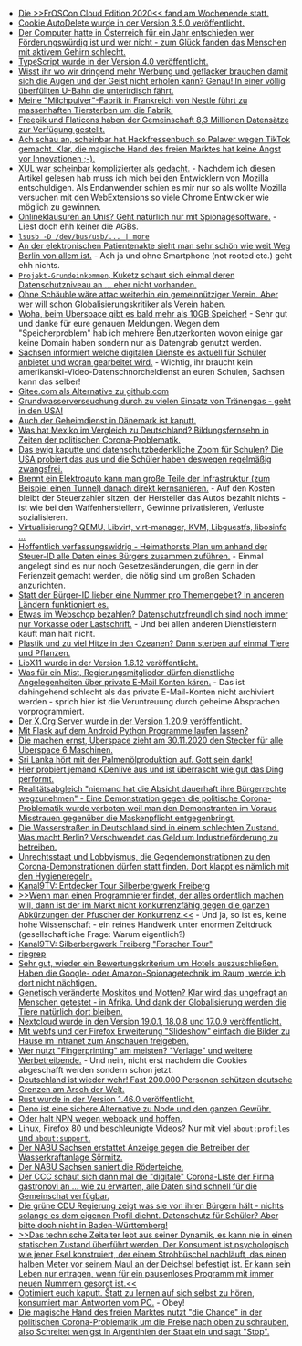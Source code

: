 * [Die >>FrOSCon Cloud Edition 2020<< fand am Wochenende statt.](https://events.ccc.de/2020/08/21/froscon-cloud-edition-2020/)
* [Cookie AutoDelete wurde in der Version 3.5.0 veröffentlicht.](https://www.ghacks.net/2020/08/21/cookie-autodelete-3-5-0-extension-gets-massive-cleanup-improvements/)
* [Der Computer hatte in Österreich für ein Jahr entschieden wer Förderungswürdig ist und wer nicht - zum Glück fanden das Menschen mit aktivem Gehirn schlecht.](https://netzpolitik.org/2020/oesterreich-ams-datenschutzbehoerde-stoppt-jobcenter-algorithmus/)
* [TypeScript wurde in der Version 4.0 veröffentlicht.](https://www.golem.de/news/microsoft-typescript-version-4-0-veroeffentlicht-2008-150408.html)
* [Wisst ihr wo wir dringend mehr Werbung und geflacker brauchen damit sich die Augen und der Geist nicht erholen kann? Genau! In einer völlig überfüllten U-Bahn die unterirdisch fährt.](https://www.golem.de/news/display-technologie-lg-installiert-transparente-oled-fenster-in-u-bahnen-2008-150410.html)
* [Meine "Milchpulver"-Fabrik in Frankreich von Nestle führt zu massenhaften Tiersterben um die Fabrik.](https://netzfrauen.org/2020/08/21/nestle-17/)
* [Freepik und Flaticons haben der Gemeinschaft 8,3 Millionen Datensätze zur Verfügung gestellt.](https://www.bleepingcomputer.com/news/security/freepik-data-breach-hackers-stole-83m-records-via-sql-injection/)
* [Ach schau an, scheinbar hat Hackfressenbuch so Palaver wegen TikTok gemacht. Klar, die magische Hand des freien Marktes hat keine Angst vor Innovationen ;-).](https://blog.fefe.de/?ts=a1bc3e39)
* [XUL war scheinbar komplizierter als gedacht.](https://utcc.utoronto.ca/~cks/space/blog/links/MozillaWhyNoXULAddons) - Nachdem ich diesen Artikel gelesen hab muss ich mich bei den Entwicklern von Mozilla entschuldigen. Als Endanwender schien es mir nur so als wollte Mozilla versuchen mit den WebExtensions so viele Chrome Entwickler wie möglich zu gewinnen.
* [Onlineklausuren an Unis? Geht natürlich nur mit Spionagesoftware.](https://netzpolitik.org/2020/proctoring-hochschule-ueberwacht-studierende-bei-online-klausuren/) - Liest doch ehh keiner die AGBs.
* [`lsusb -D /dev/bus/usb/... | more`](https://opensource.com/article/20/8/usb-id-repository)
* [An der elektronischen Patientenakte sieht man sehr schön wie weit Weg Berlin von allem ist.](https://www.kuketz-blog.de/elektronische-patientenakte-datenschutzverstoesse-wir-kommen/) - Ach ja und ohne Smartphone (not rooted etc.) geht ehh nichts.
* [`Projekt-Grundeinkommen`, Kuketz schaut sich einmal deren Datenschutzniveau an ... eher nicht vorhanden.](https://www.kuketz-blog.de/pilotprojekt-grundeinkommen-aeusserst-fragwuerdiges-datenschutzniveau/)
* [Ohne Schäuble wäre attac weiterhin ein gemeinnütziger Verein. Aber wer will schon Globalisierungskritiker als Verein haben.](https://weltnetz.tv/ticker/2388-fanatiker-schaeuble-reserviert-gemeinnuetzigkeit-fuer-neoliberales-profitsystem)
* [Woha, beim Uberspace gibt es bald mehr als 10GB Speicher!](https://blog.uberspace.de/u7-storage-performance-update-2/) - Sehr gut und danke für eure genauen Meldungen. Wegen dem "Speicherproblem" hab ich mehrere Benutzerkonten wovon einige gar keine Domain haben sondern nur als Datengrab genutzt werden.
* [Sachsen informiert welche digitalen Dienste es aktuell für Schüler anbietet und woran gearbeitet wird.](https://www.bildung.sachsen.de/blog/index.php/2020/08/24/plan-b-bei-schulschliessungen/) - Wichtig, ihr braucht kein amerikanski-Video-Datenschnorcheldienst an euren Schulen, Sachsen kann das selber!
* [Gitee.com als Alternative zu github.com](https://gitee.com/)
* [Grundwasserverseuchung durch zu vielen Einsatz von Tränengas - geht in den USA!](https://blog.fefe.de/?ts=a1ba3eaa)
* [Auch der Geheimdienst in Dänemark ist kaputt.](https://blog.fefe.de/?ts=a1ba38df)
* [Was hat Mexiko im Vergleich zu Deutschland? Bildungsfernsehn in Zeiten der politischen Corona-Problematik.](https://blog.fefe.de/?ts=a1ba36ce)
* [Das ewig kaputte und datenschutzbedenkliche Zoom für Schulen? Die USA probiert das aus und die Schüler haben deswegen regelmäßig zwangsfrei.](https://www.bleepingcomputer.com/news/technology/zoom-went-down-and-schools-got-a-digital-snow-day/)
* [Brennt ein Elektroauto kann man große Teile der Infrastruktur (zum Beispiel einen Tunnel) danach direkt kernsanieren.](https://www.golem.de/news/eidgenoessische-materialpruefanstalt-brand-von-elektroautos-im-tunnel-untersucht-2008-150445.html) - Auf den Kosten bleibt der Steuerzahler sitzen, der Hersteller das Autos bezahlt nichts - ist wie bei den Waffenherstellern, Gewinne privatisieren, Verluste sozialisieren.
* [Virtualisierung? QEMU, Libvirt, virt-manager, KVM, Libguestfs, libosinfo ...](https://opensource.com/article/20/8/virt-tools)
* [Hoffentlich verfassungswidrig - Heimathorsts Plan um anhand der Steuer-ID alle Daten eines Bürgers zusammen zuführen.](https://netzpolitik.org/2020/registermodernisierung-innenministerium-will-trotz-besserer-alternative-zentrale-personenkennziffer-einfuehren/) - Einmal angelegt sind es nur noch Gesetzesänderungen, die gern in der Ferienzeit gemacht werden, die nötig sind um großen Schaden anzurichten.
* [Statt der Bürger-ID lieber eine Nummer pro Themengebeit? In anderen Ländern funktioniert es.](https://netzpolitik.org/2020/personenkennziffer-das-grundgesetz-darf-keine-kostenfrage-sein/)
* [Etwas im Webschop bezahlen? Datenschutzfreundlich sind noch immer nur Vorkasse oder Lastschrift.](https://www.kuketz-blog.de/online-bezahlmethoden-in-webshops-oftmals-datenschutzalptraum/) - Und bei allen anderen Dienstleistern kauft man halt nicht.
* [Plastik und zu viel Hitze in den Ozeanen? Dann sterben auf einmal Tiere und Pflanzen.](https://netzfrauen.org/2020/08/25/animals-11/)
* [LibX11 wurde in der Version 1.6.12 veröffentlicht.](https://www.phoronix.com/scan.php?page=news_item&px=libX11-1.6.12-Released)
* [Was für ein Mist, Regierungsmitglieder dürfen dienstliche Angelegenheiten über private E-Mail Konten kären.](https://netzpolitik.org/2020/transparenz-im-bundestag-regierungsmitglieder-duerfen-ihre-privaten-e-mail-konten-offiziell-nutzen/) - Das ist dahingehend schlecht als das private E-Mail-Konten nicht archiviert werden - sprich hier ist die Veruntreuung durch geheime Absprachen vorprogrammiert.
* [Der X.Org Server wurde in der Version 1.20.9 veröffentlicht.](https://www.phoronix.com/scan.php?page=news_item&px=X.Org-Server-1.20.9-Released)
* [Mit Flask auf dem Android Python Programme laufen lassen?](https://opensource.com/20/8/python-android-mobile)
* [Die machen ernst, Uberspace zieht am 30.11.2020 den Stecker für alle Uberspace 6 Maschinen.](https://blog.uberspace.de/u6-eol/)
* [Sri Lanka hört mit der Palmenölproduktion auf. Gott sein dank!](https://netzfrauen.org/2020/08/26/sri-lanka-2/)
* [Hier probiert jemand KDenlive aus und ist überrascht wie gut das Ding performt.](https://www.ghacks.net/2020/08/26/a-look-at-kdenlive-libre-video-editor-for-gnu-linux/)
* [Realitätsabgleich "niemand hat die Absicht dauerhaft ihre Bürgerrechte wegzunehmen" - Eine Demonstration gegen die politische Corona-Problematik wurde verboten weil man den Demonstranten im Voraus Misstrauen gegenüber die Maskenpflicht entgegenbringt.](https://blog.fefe.de/?ts=a1b8f808)
* [Die Wasserstraßen in Deutschland sind in einem schlechten Zustand. Was macht Berlin? Verschwendet das Geld um Industrieförderung zu betreiben.](https://www.golem.de/news/schifffahrt-vodafone-deutschland-baut-5g-netz-fuer-wasserstrassen-2008-150483.html)
* [Unrechtsstaat und Lobbyismus, die Gegendemonstrationen zu den Corona-Demonstrationen dürfen statt finden. Dort klappt es nämlich mit den Hygieneregeln.](https://blog.fefe.de/?ts=a1b81d7b)
* [Kanal9TV: Entdecker Tour Silberbergwerk Freiberg](https://www.youtube.com/watch?v=7gcP9s_cxFc)
* [>>Wenn man einen Programmierer findet, der alles ordentlich machen will, dann ist der im Markt nicht konkurrenzfähig gegen die ganzen Abkürzungen der Pfuscher der Konkurrenz.<<](https://www.heise.de/hintergrund/Entwicklung-Warum-Rust-die-Antwort-auf-miese-Software-und-Programmierfehler-ist-4879795.html) - Und ja, so ist es, keine hohe Wissenschaft - ein reines Handwerk unter enormen Zeitdruck (gesellschaftliche Frage: Warum eigentlich?)
* [Kanal9TV: Silberbergwerk Freiberg "Forscher Tour"](https://www.youtube.com/watch?v=SJU4qDlMMO0)
* [ripgrep](https://github.com/BurntSushi/ripgrep)
* [Sehr gut, wieder ein Bewertungskriterium um Hotels auszuschließen. Haben die Google- oder Amazon-Spionagetechnik im Raum, werde ich dort nicht nächtigen.](https://www.golem.de/news/google-assistant-googles-smarte-displays-helfen-in-hotels-2008-150512.html)
* [Genetisch veränderte Moskitos und Motten? Klar wird das ungefragt an Menschen getestet - in Afrika. Und dank der Globalisierung werden die Tiere natürlich dort bleiben.](https://netzfrauen.org/2020/08/27/moskitos-2/)
* [Nextcloud wurde in den Version 19.0.1, 18.0.8 und 17.0.9 veröffentlicht.](https://nextcloud.com/blog/updates-19-0-1-18-0-and-17-0-9-are-out-time-to-update/)
* [Mit webfs und der Firefox Erweiterung "Slideshow" einfach die Bilder zu Hause im Intranet zum Anschauen freigeben.](https://odoepner.wordpress.com/2020/08/26/server-folder-as-photo-gallery/)
* [Wer nutzt "Fingerprinting" am meisten? "Verlage" und weitere Werbetreibende.](https://www.golem.de/news/browser-fingerprinting-neue-methoden-gegen-cookie-loses-tracking-2008-150518.html) - Und nein, nicht erst nachdem die Cookies abgeschafft werden sondern schon jetzt.
* [Deutschland ist wieder wehr! Fast 200.000 Personen schützen deutsche Grenzen am Arsch der Welt.](https://augengeradeaus.net/2020/08/personalstaerke-im-juli-2020-erstmals-seit-2013-wieder-ueber-185-000/)
* [Rust wurde in der Version 1.46.0 veröffentlicht.](https://lwn.net/Articles/829716/)
* [Deno ist eine sichere Alternative zu Node und den ganzen Gewühr.](https://deno.land/)
* [Oder halt NPN wegen webpack und hoffen.](https://webpack.js.org/)
* [Linux, Firefox 80 und beschleunigte Videos? Nur mit viel `about:profiles` und `about:support`.](https://utcc.utoronto.ca/~cks/space/blog/web/Firefox80VideoAccelConfusion)
* [Der NABU Sachsen erstattet Anzeige gegen die Betreiber der Wasserkraftanlage Sörmitz.](https://sachsen.nabu.de/news/2020/28373.html)
* [Der NABU Sachsen saniert die Röderteiche.](https://sachsen.nabu.de/news/2020/28451.html)
* [Der CCC schaut sich dann mal die "digitale" Corona-Liste der Firma gastronovi an ... wie zu erwarten, alle Daten sind schnell für die Gemeinschat verfügbar.](https://www.ccc.de/de/updates/2020/digitale-corona-listen)
* [Die grüne CDU Regierung zeigt was sie von ihren Bürgern hält - nichts solange es dem eigenen Profil diehnt. Datenschutz für Schüler? Aber bitte doch nicht in Baden-Württemberg!](https://www.kuketz-blog.de/kultusministerium-aeussert-sich-zur-nutzung-von-microsoft-office-365-an-schulen/)
* [>>Das technische Zeitalter lebt aus seiner Dynamik, es kann nie in einen statischen Zustand überführt werden. Der Konsument ist psychologisch wie jener Esel konstruiert, der einem Strohbüschel nachläuft, das einen halben Meter vor seinem Maul an der Deichsel befestigt ist. Er kann sein Leben nur ertragen, wenn für ein pausenloses Programm mit immer neuen Nummern gesorgt ist.<<](https://www.golem.de/news/wetter-warum-die-klimakrise-so-deprimierend-ist-2008-150470-4.html)
* [Optimiert euch kaputt. Statt zu lernen auf sich selbst zu hören, konsumiert man Antworten vom PC.](https://www.golem.de/news/halo-band-amazon-wertet-koerperbilder-fuer-neuen-gesundheitsdienst-aus-2008-150537.html) - Obey!
* [Die magische Hand des freien Marktes nutzt "die Chance" in der politischen Corona-Problematik um die Preise nach oben zu schrauben, also Schreitet wenigst in Argentinien der Staat ein und sagt "Stop".](https://netzpolitik.org/2020/covid-19-argentinien-macht-netzzugang-zum-grundrecht-und-friert-tarife-fuer-mobilfunk-und-internet-ein/)
